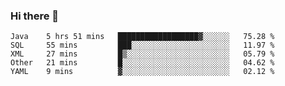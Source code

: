 ### Hi there 👋

<!--
**urzz/urzz** is a ✨ _special_ ✨ repository because its `README.md` (this file) appears on your GitHub profile.

Here are some ideas to get you started:

- 🔭 I’m currently working on ...
- 🌱 I’m currently learning ...
- 👯 I’m looking to collaborate on ...
- 🤔 I’m looking for help with ...
- 💬 Ask me about ...
- 📫 How to reach me: ...
- 😄 Pronouns: ...
- ⚡ Fun fact: ...
-->

<!--START_SECTION:waka-->
```text
Java    5 hrs 51 mins   ██████████████████▓░░░░░░   75.28 % 
SQL     55 mins         ███░░░░░░░░░░░░░░░░░░░░░░   11.97 % 
XML     27 mins         █▒░░░░░░░░░░░░░░░░░░░░░░░   05.79 % 
Other   21 mins         █░░░░░░░░░░░░░░░░░░░░░░░░   04.62 % 
YAML    9 mins          ▓░░░░░░░░░░░░░░░░░░░░░░░░   02.12 % 
```
<!--END_SECTION:waka-->
